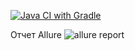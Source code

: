 [![Java CI with Gradle](https://github.com/Khailunen/QA_Pattern_task1/actions/workflows/gradle.yml/badge.svg)](https://github.com/Khailunen/QA_Pattern_task1/actions/workflows/gradle.yml)

Отчет Allure
![allure report](https://github.com/user-attachments/assets/cffd095c-fcc3-4f68-8638-358bcb68b266)
